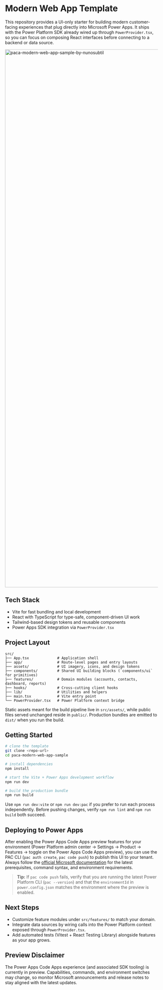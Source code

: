 # Modern Web App Template

This repository provides a UI-only starter for building modern customer-facing experiences that plug directly into Microsoft Power Apps. It ships with the Power Platform SDK already wired up through `PowerProvider.tsx`, so you can focus on composing React interfaces before connecting to a backend or data source.

<img width="2862" height="1772" alt="paca-modern-web-app-sample-by-nunosubtil" src="https://github.com/user-attachments/assets/5d3d2cdf-98d6-451d-9ab9-e03b82c23c37" />

## Tech Stack

- Vite for fast bundling and local development
- React with TypeScript for type-safe, component-driven UI work
- Tailwind-based design tokens and reusable components
- Power Apps SDK integration via `PowerProvider.tsx`

## Project Layout

```
src/
├── App.tsx             # Application shell
├── app/                # Route-level pages and entry layouts
├── assets/             # UI imagery, icons, and design tokens
├── components/         # Shared UI building blocks (`components/ui` for primitives)
├── features/           # Domain modules (accounts, contacts, dashboard, reports)
├── hooks/              # Cross-cutting client hooks
├── lib/                # Utilities and helpers
├── main.tsx            # Vite entry point
└── PowerProvider.tsx   # Power Platform context bridge
```

Static assets meant for the build pipeline live in `src/assets/`, while public files served unchanged reside in `public/`. Production bundles are emitted to `dist/` when you run the build.

## Getting Started

```bash
# clone the template
git clone <repo-url>
cd paca-modern-web-app-sample

# install dependencies
npm install

# start the Vite + Power Apps development workflow
npm run dev

# build the production bundle
npm run build
```

Use `npm run dev:vite` or `npm run dev:pac` if you prefer to run each process independently. Before pushing changes, verify `npm run lint` and `npm run build` both succeed.

## Deploying to Power Apps

After enabling the Power Apps Code Apps preview features for your environment (Power Platform admin center → Settings → Product → Features → toggle on the Power Apps Code Apps preview), you can use the PAC CLI (`pac auth create`, `pac code push`) to publish this UI to your tenant. Always follow the [official Microsoft documentation](https://learn.microsoft.com/en-us/power-apps/developer/code-apps/) for the latest prerequisites, command syntax, and environment requirements.

> **Tip:** If `pac code push` fails, verify that you are running the latest Power Platform CLI (`pac --version`) and that the `environmentId` in `power.config.json` matches the environment where the preview is enabled.

## Next Steps

- Customize feature modules under `src/features/` to match your domain.
- Integrate data sources by wiring calls into the Power Platform context exposed through `PowerProvider.tsx`.
- Add automated tests (Vitest + React Testing Library) alongside features as your app grows.

## Preview Disclaimer

The Power Apps Code Apps experience (and associated SDK tooling) is currently in preview. Capabilities, commands, and environment switches may change, so monitor Microsoft announcements and release notes to stay aligned with the latest updates.
